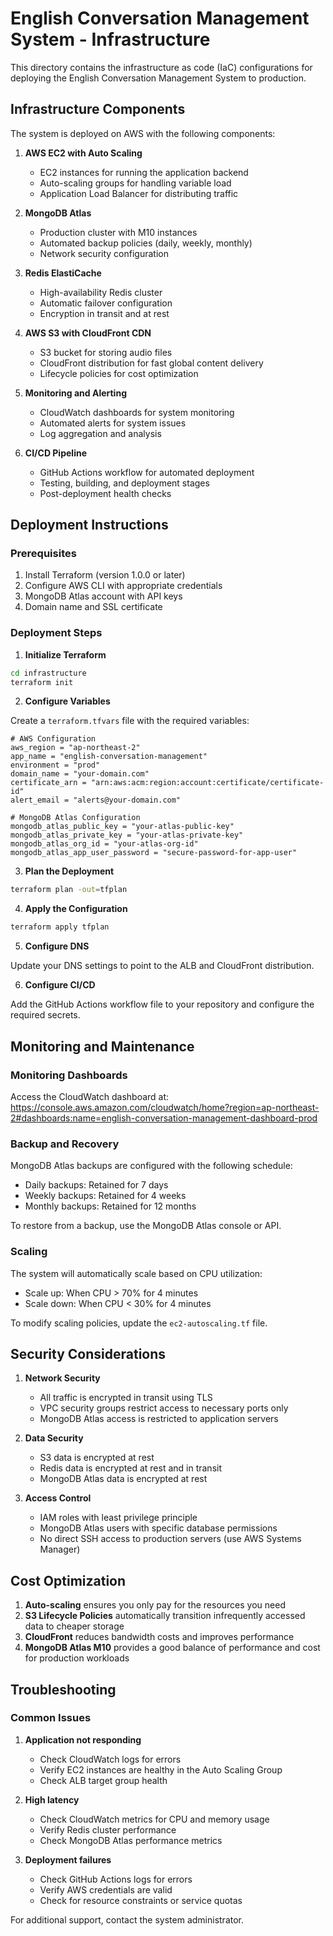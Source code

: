 # English Conversation Management System - Infrastructure

This directory contains the infrastructure as code (IaC) configurations for deploying the English Conversation Management System to production.

## Infrastructure Components

The system is deployed on AWS with the following components:

1. **AWS EC2 with Auto Scaling**
   - EC2 instances for running the application backend
   - Auto-scaling groups for handling variable load
   - Application Load Balancer for distributing traffic

2. **MongoDB Atlas**
   - Production cluster with M10 instances
   - Automated backup policies (daily, weekly, monthly)
   - Network security configuration

3. **Redis ElastiCache**
   - High-availability Redis cluster
   - Automatic failover configuration
   - Encryption in transit and at rest

4. **AWS S3 with CloudFront CDN**
   - S3 bucket for storing audio files
   - CloudFront distribution for fast global content delivery
   - Lifecycle policies for cost optimization

5. **Monitoring and Alerting**
   - CloudWatch dashboards for system monitoring
   - Automated alerts for system issues
   - Log aggregation and analysis

6. **CI/CD Pipeline**
   - GitHub Actions workflow for automated deployment
   - Testing, building, and deployment stages
   - Post-deployment health checks

## Deployment Instructions

### Prerequisites

1. Install Terraform (version 1.0.0 or later)
2. Configure AWS CLI with appropriate credentials
3. MongoDB Atlas account with API keys
4. Domain name and SSL certificate

### Deployment Steps

1. **Initialize Terraform**

```bash
cd infrastructure
terraform init
```

2. **Configure Variables**

Create a `terraform.tfvars` file with the required variables:

```
# AWS Configuration
aws_region = "ap-northeast-2"
app_name = "english-conversation-management"
environment = "prod"
domain_name = "your-domain.com"
certificate_arn = "arn:aws:acm:region:account:certificate/certificate-id"
alert_email = "alerts@your-domain.com"

# MongoDB Atlas Configuration
mongodb_atlas_public_key = "your-atlas-public-key"
mongodb_atlas_private_key = "your-atlas-private-key"
mongodb_atlas_org_id = "your-atlas-org-id"
mongodb_atlas_app_user_password = "secure-password-for-app-user"
```

3. **Plan the Deployment**

```bash
terraform plan -out=tfplan
```

4. **Apply the Configuration**

```bash
terraform apply tfplan
```

5. **Configure DNS**

Update your DNS settings to point to the ALB and CloudFront distribution.

6. **Configure CI/CD**

Add the GitHub Actions workflow file to your repository and configure the required secrets.

## Monitoring and Maintenance

### Monitoring Dashboards

Access the CloudWatch dashboard at:
https://console.aws.amazon.com/cloudwatch/home?region=ap-northeast-2#dashboards:name=english-conversation-management-dashboard-prod

### Backup and Recovery

MongoDB Atlas backups are configured with the following schedule:
- Daily backups: Retained for 7 days
- Weekly backups: Retained for 4 weeks
- Monthly backups: Retained for 12 months

To restore from a backup, use the MongoDB Atlas console or API.

### Scaling

The system will automatically scale based on CPU utilization:
- Scale up: When CPU > 70% for 4 minutes
- Scale down: When CPU < 30% for 4 minutes

To modify scaling policies, update the `ec2-autoscaling.tf` file.

## Security Considerations

1. **Network Security**
   - All traffic is encrypted in transit using TLS
   - VPC security groups restrict access to necessary ports only
   - MongoDB Atlas access is restricted to application servers

2. **Data Security**
   - S3 data is encrypted at rest
   - Redis data is encrypted at rest and in transit
   - MongoDB Atlas data is encrypted at rest

3. **Access Control**
   - IAM roles with least privilege principle
   - MongoDB Atlas users with specific database permissions
   - No direct SSH access to production servers (use AWS Systems Manager)

## Cost Optimization

1. **Auto-scaling** ensures you only pay for the resources you need
2. **S3 Lifecycle Policies** automatically transition infrequently accessed data to cheaper storage
3. **CloudFront** reduces bandwidth costs and improves performance
4. **MongoDB Atlas M10** provides a good balance of performance and cost for production workloads

## Troubleshooting

### Common Issues

1. **Application not responding**
   - Check CloudWatch logs for errors
   - Verify EC2 instances are healthy in the Auto Scaling Group
   - Check ALB target group health

2. **High latency**
   - Check CloudWatch metrics for CPU and memory usage
   - Verify Redis cluster performance
   - Check MongoDB Atlas performance metrics

3. **Deployment failures**
   - Check GitHub Actions logs for errors
   - Verify AWS credentials are valid
   - Check for resource constraints or service quotas

For additional support, contact the system administrator.